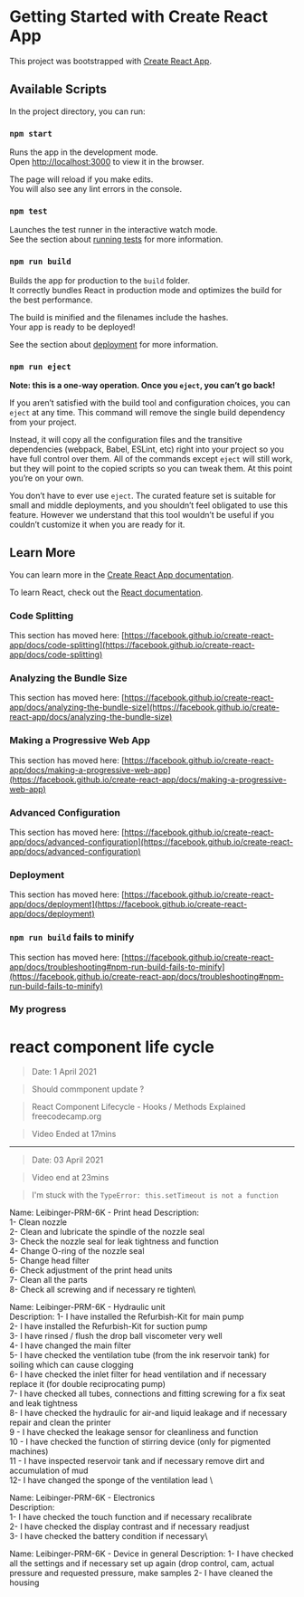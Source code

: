 # Getting Started with Create React App

This project was bootstrapped with [Create React App](https://github.com/facebook/create-react-app).

## Available Scripts

In the project directory, you can run:

### `npm start`

Runs the app in the development mode.\
Open [http://localhost:3000](http://localhost:3000) to view it in the browser.

The page will reload if you make edits.\
You will also see any lint errors in the console.

### `npm test`

Launches the test runner in the interactive watch mode.\
See the section about [running tests](https://facebook.github.io/create-react-app/docs/running-tests) for more information.

### `npm run build`

Builds the app for production to the `build` folder.\
It correctly bundles React in production mode and optimizes the build for the best performance.

The build is minified and the filenames include the hashes.\
Your app is ready to be deployed!

See the section about [deployment](https://facebook.github.io/create-react-app/docs/deployment) for more information.

### `npm run eject`

**Note: this is a one-way operation. Once you `eject`, you can’t go back!**

If you aren’t satisfied with the build tool and configuration choices, you can `eject` at any time. This command will remove the single build dependency from your project.

Instead, it will copy all the configuration files and the transitive dependencies (webpack, Babel, ESLint, etc) right into your project so you have full control over them. All of the commands except `eject` will still work, but they will point to the copied scripts so you can tweak them. At this point you’re on your own.

You don’t have to ever use `eject`. The curated feature set is suitable for small and middle deployments, and you shouldn’t feel obligated to use this feature. However we understand that this tool wouldn’t be useful if you couldn’t customize it when you are ready for it.

## Learn More

You can learn more in the [Create React App documentation](https://facebook.github.io/create-react-app/docs/getting-started).

To learn React, check out the [React documentation](https://reactjs.org/).

### Code Splitting

This section has moved here: [https://facebook.github.io/create-react-app/docs/code-splitting](https://facebook.github.io/create-react-app/docs/code-splitting)

### Analyzing the Bundle Size

This section has moved here: [https://facebook.github.io/create-react-app/docs/analyzing-the-bundle-size](https://facebook.github.io/create-react-app/docs/analyzing-the-bundle-size)

### Making a Progressive Web App

This section has moved here: [https://facebook.github.io/create-react-app/docs/making-a-progressive-web-app](https://facebook.github.io/create-react-app/docs/making-a-progressive-web-app)

### Advanced Configuration

This section has moved here: [https://facebook.github.io/create-react-app/docs/advanced-configuration](https://facebook.github.io/create-react-app/docs/advanced-configuration)

### Deployment

This section has moved here: [https://facebook.github.io/create-react-app/docs/deployment](https://facebook.github.io/create-react-app/docs/deployment)

### `npm run build` fails to minify

This section has moved here: [https://facebook.github.io/create-react-app/docs/troubleshooting#npm-run-build-fails-to-minify](https://facebook.github.io/create-react-app/docs/troubleshooting#npm-run-build-fails-to-minify)


### My progress

# react component life cycle 

> Date: 1 April 2021

> Should commponent update ?

> React Component Lifecycle - Hooks / Methods Explained freecodecamp.org

> Video Ended at 17mins

**************************************************************************************

> Date: 03 April 2021

> Video end at 23mins 

> I'm stuck with the `TypeError: this.setTimeout is not a function`


Name: Leibinger-PRM-6K - Print head Description:\
1- Clean nozzle \
2- Clean and lubricate the spindle of the nozzle seal\
3- Check the nozzle seal for leak tightness and function\
4- Change O-ring of the nozzle seal\
5- Change head filter \
6- Check adjustment of the print head units\
7- Clean all the parts \
8- Check all screwing and if necessary re tighten\

Name: Leibinger-PRM-6K - Hydraulic unit\
Description:
1- I have installed the Refurbish-Kit for main pump \
2- I have installed the Refurbish-Kit for suction pump\
3- I have rinsed  / flush the drop ball viscometer very well\
4- I have changed the main filter\
5- I have checked the ventilation tube (from the ink reservoir tank) for soiling which can cause clogging\
6- I have checked the inlet filter for head ventilation and if necessary replace it (for double reciprocating pump) \
7- I have checked  all tubes, connections and fitting screwing for a fix seat and leak tightness\
8- I have checked the hydraulic for air-and liquid leakage and if necessary repair and clean the printer \
9 - I have checked the leakage sensor for cleanliness and function \
10 - I have checked the function of stirring device (only for pigmented machines)\
11 - I have inspected reservoir tank and if necessary remove dirt and accumulation of mud \
12- I have changed the sponge of the ventilation lead \

Name: Leibinger-PRM-6K - Electronics\
Description:\
1- I have checked the  touch function and if necessary recalibrate \
2- I have checked the  display contrast and if necessary readjust \
3- I have checked the  battery condition if necessary\

Name: Leibinger-PRM-6K - Device in general
Description:
1- I have checked all the settings and if necessary set up again (drop control, cam, actual pressure and requested pressure, make samples 
2- I have cleaned the housing